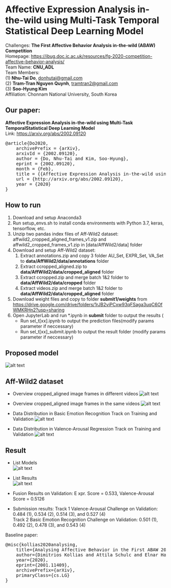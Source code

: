 # Affective Expression Analysis in-the-wild using Multi-Task Temporal Statistical Deep Learning Model
Challenges: **The First Affective Behavior Analysis in-the-wild (ABAW) Competition** <br/>
Homepage: https://ibug.doc.ic.ac.uk/resources/fg-2020-competition-affective-behavior-analysis/ <br/>
Team Name: **CNU_ADL** <br/>
Team Members: <br/>
(1) **Nhu-Tai Do**, donhutai@gmail.com <br/>
(2) **Tram-Tran Nguyen Quynh**, tramtran2@gmail.com <br/>
(3) **Soo-Hyung Kim**<br/>
Affiliation: Chonnam National University, South Korea <br/>

## Our paper:
**Affective  Expression  Analysis  in-the-wild  using  Multi-Task  TemporalStatistical  Deep  Learning  Model**<br/>
Link: https://arxiv.org/abs/2002.09120<br/>
<pre>
@article{Do2020,
	archivePrefix = {arXiv},
	arxivId = {2002.09120},
	author = {Do, Nhu-Tai and Kim, Soo-Hyung},
	eprint = {2002.09120},
	month = {Feb},
	title = {{Affective Expression Analysis in-the-wild using Multi-Task Temporal Statistical Deep Learning Model}},
	url = {http://arxiv.org/abs/2002.09120},
	year = {2020}
}
</pre>

## How to run
1. Download and setup Anaconda3
2. Run setup_envs.sh to install conda environments with Python 3.7, keras, tensorflow, etc. <br/>
3. Unzip two pandas index files of Aff-Wild2 dataset: affwild2_cropped_aligned_frames_v1.zip and affwild2_cropped_frames_v1.zip in [data/AffWild2/data] folder
4. Download and setup Aff-Wild2 dataset:
   1. Extract annotations.zip and copy 3 folder AU_Set, EXPR_Set, VA_Set to **data/AffWild2/data/annotations** folder
   2. Extract ccropped_aligned.zip to **data/AffWild2/data/cropped_aligned** folder
   3. Extract ccropped.zip and merge batch 1&2 folder to **data/AffWild2/data/cropped** folder
   4. Extract videos.zip and merge batch 1&2 folder to **data/AffWild2/data/cropped_aligned** folder
5. Download weight files and copy to folder **submit1/weights** from https://drive.google.com/drive/folders/1rJB2viPCxw93qFSaga3uqC6OfWMKRHn2?usp=sharing
6. Open JupyterLab and run *.ipynb in **submit** folder to output the results (
   + Run sel_t[xx].ipynb to output the prediction files(modify params parameter if neccessary)
   + Run sel_t[xx]_submit.ipynb to output the result folder (modify params parameter if neccessary)
   
## Proposed model
![alt text](https://github.com/dntai/dntai_fg20_affwild2_challenges/blob/master/images/fig1_model.png)

## Aff-Wild2 dataset
* Overview cropped_aligned image frames in different videos
![alt text](https://github.com/dntai/dntai_fg20_affwild2_challenges/blob/master/images/fig2_problem.png)

* Overview cropped_aligned image frames in the same videos
![alt text](https://github.com/dntai/dntai_fg20_affwild2_challenges/blob/master/images/fig3_affwild2_images.png)

* Data Distribution in Basic Emotion Recognition Track on Training and Validation
![alt text](https://github.com/dntai/dntai_fg20_affwild2_challenges/blob/master/images/distribution_train_valence_arousal.png)

* Data Distribution in Valence-Arousal Regression Track on Training and Validation
![alt text](https://github.com/dntai/dntai_fg20_affwild2_challenges/blob/master/images/distribution_valid_valence_arousal.png)

## Result
* List Models<br/>
![alt text](https://github.com/dntai/dntai_fg20_affwild2_challenges/blob/master/images/table1.png)

* List Results<br/>
![alt text](https://github.com/dntai/dntai_fg20_affwild2_challenges/blob/master/images/table2.png)

* Fusion Results on Validation: E
xpr. Score = 0.533, Valence-Arousal Score  = 0.5126<br/>

* Submission results: 
Track 1 Valence-Arousal Challenge on Validation: 0.484 (1), 0.534 (2), 0.514 (3), and 0.527 (4) <br/>
Track 2 Basic Emotion Recognition Challenge on Validation: 0.501 (1), 0.492 (2), 0.478 (3), and 0.543 (4)<br/>

Baseline paper: <br/>
<pre>
@misc{kollias2020analysing,
    title={Analysing Affective Behavior in the First ABAW 2020 Competition},
    author={Dimitrios Kollias and Attila Schulc and Elnar Hajiyev and Stefanos Zafeiriou},
    year={2020},
    eprint={2001.11409},
    archivePrefix={arXiv},
    primaryClass={cs.LG}
}
<pre/>